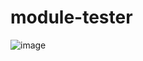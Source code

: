 # module-tester

![image](https://user-images.githubusercontent.com/2571714/82317096-0dad5f00-99ce-11ea-8149-1b44903b5718.png)
